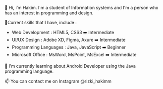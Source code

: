 👋 Hi, I’m Hakim. I'm a student of Information systems and I'm a person who has an interest in programming and design. 

👀Current skills that I have, include :
- Web Development : HTML5, CSS3 ➡️ Intermediate
- UI/UX Design : Adobe XD, Figma, Axure ➡️ Intermediate
- Programming Languages : Java, JavaScript ➡️ Beginner
- Microsoft Office : MsWord, MsPoint, MsExcel ➡️ Intermediate

🌱 I'm currently learning about Android Developer using the Java programming language.

📫 You can contact me on Instagram @rizki_hakimm







